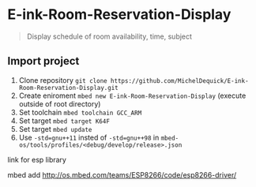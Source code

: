 # E-ink-Room-Reservation-Display
> Display schedule of room availability, time, subject

## Import project
1. Clone repository `git clone https://github.com/MichelDequick/E-ink-Room-Reservation-Display.git`
2. Create eniroment `mbed new E-ink-Room-Reservation-Display` (execute outside of root directory)
3. Set toolchain `mbed toolchain GCC_ARM`
4. Set target `mbed target K64F`
5. Set target `mbed update`
6. Use `-std=gnu++11` insted of `-std=gnu++98` in `mbed-os/tools/profiles/<debug/develop/release>.json`


link for esp library

mbed add http://os.mbed.com/teams/ESP8266/code/esp8266-driver/


